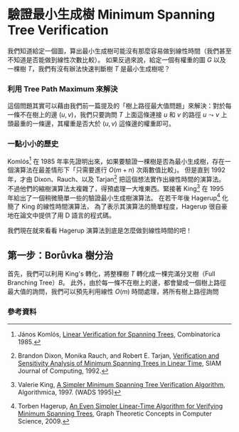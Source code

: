 # 驗證最小生成樹 Minimum Spanning Tree Verification

我們知道給定一個圖，算出最小生成樹可能沒有那麼容易做到線性時間（我們甚至不知道是否能做到線性次數比較）。
如果反過來說，給定一個有權重的圖 $G$ 以及一棵樹 $T$，我們有沒有辦法快速判斷樹 $T$ 是最小生成樹呢？

### 利用 Tree Path Maximum 來解決

這個問題其實可以藉由我們前一篇提及的「樹上路徑最大值問題」來解決：對於每一條不在樹上的邊 $(u, v)$，我們只要詢問 $T$ 上面這條連接 $u$ 和 $v$ 的路徑 $u\leadsto v$ 上頭最重的一條邊，其權重是否大於 $(u, v)$ 這條邊的權重即可。

### 一點小小的歷史

Komlós[^1] 在 1985 年率先證明出來，如果要驗證一棵樹是否為最小生成樹，存在一個演算法在最差情形下「只需要進行 $O(m+n)$ 次兩數值比較」。
但是直到 1992 年，才由 Dixon、Rauch、以及 Tarjan[^2] 把這個想法實作出線性時間的演算法。
不過他們的縮樹演算法太複雜了，得預處理一大堆東西。緊接著 King[^3] 在 1995 年給出了一個稍微簡單一些的驗證最小生成樹演算法。
在若干年後 Hagerup[^4] 化簡了 King 的線性時間演算法，
為了表示其演算法的簡單程度，Hagerup 很自豪地在論文中提供了用 D 語言的程式碼。

我們現在就來看看 Hagerup 演算法到底是怎麼做到線性時間的吧！

## 第一步：Borůvka 樹分治

首先，我們可以利用 King's 轉化，將整棵樹 $T$ 轉化成一棵完滿分叉樹（Full Branching Tree）$B$。
此外，由於每一條不在樹上的邊，都會變成一個樹上路徑最大值的詢問，我們可以預先利用線性 $O(m)$ 時間處理，將所有樹上路徑詢問

### 參考資料

[^1]: János Komlós, [Linear Verification for Spanning Trees](https://www.cs.princeton.edu/courses/archive/fall09/cos521/Handouts/linear.pdf), Combinatorica 1985.

[^2]: Brandon Dixon, Monika Rauch, and Robert E. Tarjan, [Verification and Sensitivity Analysis of Minimum Spanning Trees in Linear Time](https://epubs.siam.org/doi/abs/10.1137/0221070?journalCode=smjcat), SIAM Journal of Computing, 1992.

[^3]: Valerie King, [A Simpler Minimum Spanning Tree Verification Algorithm](https://www.cs.princeton.edu/courses/archive/fall03/cs528/handouts/A%20Simpler%20Minimum%20Spanning.pdf), Algorithmica, 1997. (WADS 1995)

[^4]: Torben Hagerup, [An Even Simpler Linear-Time Algorithm for Verifying Minimum Spanning Trees](https://link.springer.com/chapter/10.1007/978-3-642-11409-0_16), Graph Theoretic Concepts in Computer Science, 2009.

